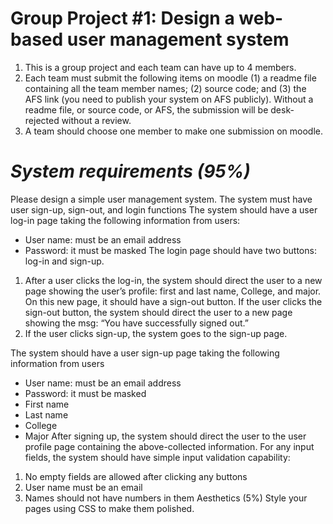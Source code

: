 # Group Project \#1: Design a web-based user management system

1. This is a group project and each team can have up to 4 members.
2. Each team must submit the following items on moodle (1) a readme file containing all the team member names; (2) source code; and (3) the AFS link (you need to publish your system on AFS publicly). Without a readme file, or source code, or AFS, the submission will be desk-rejected without a review.
3. A team should choose one member to make one submission on moodle.

***System requirements (95%)***
===
Please design a simple user management system. The system must have user sign-up, sign-out, and login functions
The system should have a user log-in page taking the following information from users:
+ User name: must be an email address
+ Password: it must be masked
The login page should have two buttons: log-in and sign-up.
1. After a user clicks the log-in, the system should direct the user to a new page showing the user’s profile: first and last name, College, and major. On this new page, it should have a sign-out button. If the user clicks the sign-out button, the system should direct the user to a new page showing the msg: “You have successfully signed out.”
2. If the user clicks sign-up, the system goes to the sign-up page.

The system should have a user sign-up page taking the following information from users
+ User name: must be an email address
+ Password: it must be masked
+ First name
+ Last name
+ College
+ Major
After signing up, the system should direct the user to the user profile page containing the above-collected information.
For any input fields, the system should have simple input validation capability:
1. No empty fields are allowed after clicking any buttons
2. User name must be an email
3. Names should not have numbers in them
Aesthetics (5%) Style your pages using CSS to make them polished.
